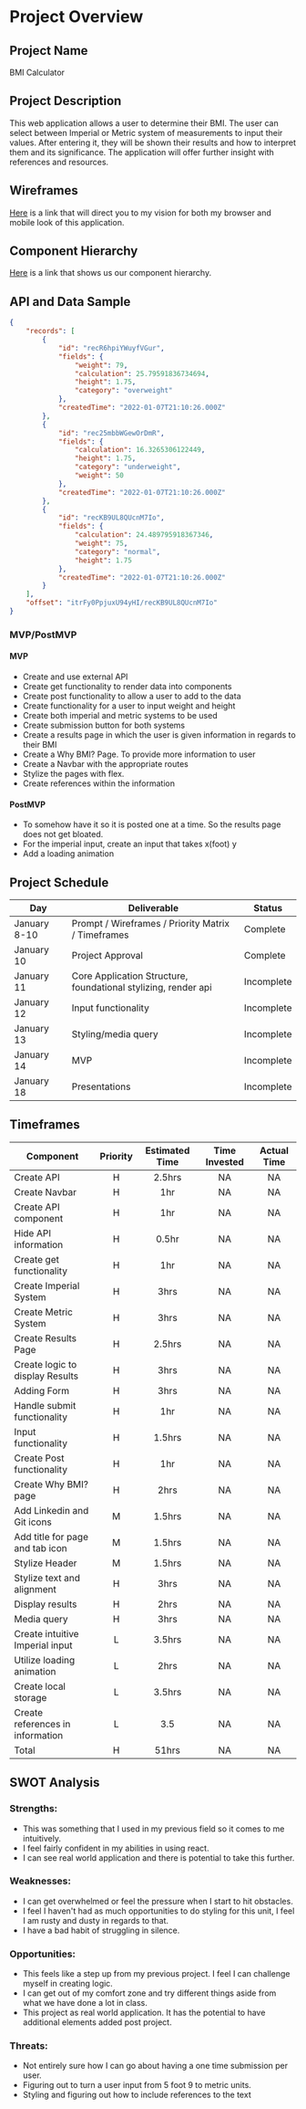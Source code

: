 # Project Overview

## Project Name

BMI Calculator 

## Project Description

This web application allows a user to determine their BMI. The user can select between Imperial or Metric system of measurements to input their values. After entering it, they will be shown their results and how to interpret them and its significance. The application will offer further insight with references and resources. 

## Wireframes

<!-- Upload images of your wireframes to an image hosting site or add them to an assets folder in your repo and link them here with a description of each specific wireframe. -->
[Here](https://whimsical.com/bmi-calculator-9aqjBs6qNhzLkJGxnhQvn9) is a link that will direct you to my vision for both my browser and mobile look of this application. 

## Component Hierarchy
<!-- Show your component hierarchy here! Use [this](https://cms-assets.tutsplus.com/uploads/users/1795/posts/30352/image/GettingStartedWithReduxTutorial-React-Component-Structure.png) as an example. -->
[Here](https://whimsical.com/bmi-component-hierarchy-VmLjp5FZY844kytW2SzW2o) is a link that shows us our component hierarchy.

## API and Data Sample

<!-- Show us a snippet of JSON returned by your Airtable (you can find it under the API documentation) so we know you can access it and get the info you need. This __must__ be properly formatted. An example is below: -->

```json
{
    "records": [
        {
            "id": "recR6hpiYWuyfVGur",
            "fields": {
                "weight": 79,
                "calculation": 25.79591836734694,
                "height": 1.75,
                "category": "overweight"
            },
            "createdTime": "2022-01-07T21:10:26.000Z"
        },
        {
            "id": "rec25mbbWGewOrDmR",
            "fields": {
                "calculation": 16.3265306122449,
                "height": 1.75,
                "category": "underweight",
                "weight": 50
            },
            "createdTime": "2022-01-07T21:10:26.000Z"
        },
        {
            "id": "recKB9UL8QUcnM7Io",
            "fields": {
                "calculation": 24.489795918367346,
                "weight": 75,
                "category": "normal",
                "height": 1.75
            },
            "createdTime": "2022-01-07T21:10:26.000Z"
        }
    ],
    "offset": "itrFy0PpjuxU94yHI/recKB9UL8QUcnM7Io"
}

```

### MVP/PostMVP

<!-- The functionality will then be divided into two separate lists: MVP and PostMVP.  Carefully decide what is placed into your MVP, as the client will expect this functionality to be implemented upon project completion.   -->

#### MVP 
<!-- *These are examples only. Replace with your own MVP features.* -->

- Create and use external API
- Create get functionality to render data into components
- Create post functionality to allow a user to add to the data
- Create functionality for a user to input weight and height
- Create both imperial and metric systems to be used
- Create submission button for both systems
- Create a results page in which the user is given information in regards to their BMI
- Create a Why BMI? Page. To provide more information to user
- Create a Navbar with the appropriate routes
- Stylize the pages with flex.
- Create references within the information


#### PostMVP  
<!-- *These are examples only. Replace with your own Post-MVP features.* -->

- To somehow have it so it is posted one at a time. So the results page does not get bloated. 
- For the imperial input, create an input that takes x(foot) y
- Add a loading animation

## Project Schedule

<!-- This schedule will be used to keep track of your progress throughout the week and align with our expectations. Here's an example. -->

|  Day | Deliverable | Status
|---|---| ---|
|January 8-10| Prompt / Wireframes / Priority Matrix / Timeframes | Complete
|January 10| Project Approval | Complete
|January 11| Core Application Structure, foundational stylizing, render api | Incomplete
|January 12| Input functionality| Incomplete
|January 13| Styling/media query  | Incomplete
|January 14| MVP | Incomplete
|January 18| Presentations | Incomplete

## Timeframes

<!-- Tell us how long you anticipate spending on each area of development. Be sure to consider how many hours a day you plan to be coding and how many days you have available until presentation day. -->

<!-- Time frames are also key in the development cycle.  You have limited time to code all parts of your app.  Your estimates can then be used to evalute possibilities based on time needed and the actual time you have before the app must be submitted. It's always best to pad the time by a few hours so that you account for the unknown so add an additional hour or two to each component to play it safe. Throughout your project, keep track of your Time Invested and Actual Time and update your README regularly. -->

| Component | Priority | Estimated Time | Time Invested | Actual Time |
| --- | :---: |  :---: | :---: | :---: |
|Create API|H| 2.5hrs|NA|NA|
|Create Navbar|H|1hr|NA|NA|
|Create API component|H|1hr|NA|NA|
|Hide API information|H|0.5hr|NA|NA|
|Create get functionality|H|1hr|NA|NA|
|Create Imperial System|H|3hrs|NA|NA|
|Create Metric System|H|3hrs|NA|NA|
|Create Results Page|H|2.5hrs|NA|NA
|Create logic to display Results|H|3hrs|NA|NA|
|Adding Form|H|3hrs|NA|NA|
|Handle submit functionality|H|1hr|NA|NA|
|Input functionality|H|1.5hrs|NA|NA|
|Create Post functionality|H|1hr|NA|NA|
|Create Why BMI? page|H|2hrs|NA|NA|
|Add Linkedin and Git icons|M|1.5hrs|NA|NA|
|Add title for page and tab icon|M|1.5hrs|NA|NA
|Stylize Header|M|1.5hrs|NA|NA|
|Stylize text and alignment|H|3hrs|NA|NA|
|Display results|H|2hrs|NA|NA|
|Media query|H|3hrs|NA|NA|
|Create intuitive Imperial input|L|3.5hrs|NA|NA|
|Utilize loading animation|L|2hrs|NA|NA|
|Create local storage|L|3.5hrs|NA|NA|
|Create references in information|L|3.5|NA|NA|
| Total|H|51hrs|NA|NA|

## SWOT Analysis

### Strengths:
- This was something that I used in my previous field so it comes to me intuitively.
- I feel fairly confident in my abilities in using react.
- I can see real world application and there is potential to take this further. 

### Weaknesses:
- I can get overwhelmed or feel the pressure when I start to hit obstacles. 
- I feel I haven't had as much opportunities to do styling for this unit, I feel I am rusty and dusty in regards to that. 
- I have a bad habit of struggling in silence.

### Opportunities:
- This feels like a step up from my previous project. I feel I can challenge myself in creating logic. 
- I can get out of my comfort zone and try different things aside from what we have done a lot in class. 
- This project as real world application. It has the potential to have additional elements added post project. 

### Threats:
- Not entirely sure how I can go about having a one time submission per user.
- Figuring out to turn a user input from 5 foot 9 to metric units.
- Styling and figuring out how to include references to the text
